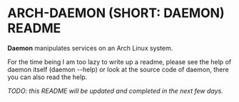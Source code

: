 ARCH-DAEMON (SHORT: DAEMON) README
=======================================================================

**Daemon** manipulates services on an Arch Linux system.

For the time being I am too lazy to write up a readme, please see the
help of daemon itself (daemon --help) or look at the source code of
daemon, there you can also read the help.


*TODO: this README will be updated and completed in the next few days.*
